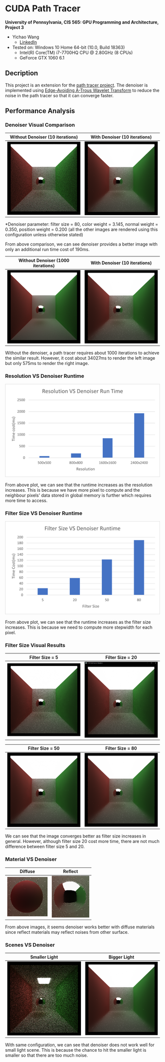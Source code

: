 CUDA Path Tracer
================

**University of Pennsylvania, CIS 565: GPU Programming and Architecture, Project 3**

* Yichao Wang
  * [LinkedIn](https://www.linkedin.com/in/wangyic/) 
* Tested on: Windows 10 Home 64-bit (10.0, Build 18363)
  * Intel(R) Core(TM) i7-7700HQ CPU @ 2.80GHz (8 CPUs)
  * GeForce GTX 1060	6.1

## Decription

This project is an extension for the [path tracer project](https://github.com/YichaoW/Project3-CUDA-Path-Tracer). The denoiser is implemented using [Edge-Avoiding À-Trous Wavelet Transform](https://jo.dreggn.org/home/2010_atrous.pdf) to reduce the noise in the path tracer so that it can converge faster.

## Performance Analysis

### Denoiser Visual Comparison
|Without Denoiser (10 iterations) | With Denoiser (10 iterations) |
|--|--|
|![](img/no.png)|![](img/denoiser.PNG)|

*Denoiser parameter: filter size = 80, color weight = 3.145, normal weight = 0.350, position weight = 0.200 (all the other images are rendered using this configuration unless otherwise stated)

From above comparison, we can see denoiser provides a better image with only an additional run time cost of 190ms.

|Without Denoiser (1000 iterations) | With Denoiser (10 iterations) |
|--|--|
|![](img/1000.png)|![](img/denoiser.PNG)|

Without the denoiser, a path tracer requires about 1000 iterations to achieve the similar result. However, it cost about 34027ms to render the left image but only 575ms to render the right image.

### Resolution VS Denoiser Runtime

![](img/resolution.png)

From above plot, we can see that the runtime increases as the resolution increases. This is because we have more pixel to compute and the neighbour pixels' data stored in global memory is further which requires more time to access.

### Filter Size VS Denoiser Runtime

![](img/fs.png)

From above plot, we can see that the runtime increases as the filter size increases. This is because we need to compute more stepwidth for each pixel.

### Filter Size Visual Results

|Filter Size = 5 | Filter Size = 20 |
|--|--|
|![](img/5fs.PNG)|![](img/20fs.PNG)|

|Filter Size = 50 | Filter Size = 80 |
|--|--|
|![](img/50fs.PNG)|![](img/denoiser.PNG)|

We can see that the image converges better as filter size increases in general. However, although filter size 20 cost more time, there are not much difference between filter size 5 and 20.

### Material VS Denoiser

|Diffuse | Reflect|
|--|--|
|![](img/diffuseDenoiser.PNG)|![](img/reflectDenoiser.PNG)|

From above images, it seems denoiser works better with diffuse materials since reflect materials may reflect noises from other surface.

### Scenes VS Denoiser

|Smaller Light | Bigger Light|
|--|--|
|![](img/small.PNG)|![](img/denoiser.PNG)|

With same configuration, we can see that denoiser does not work well for small light scene. This is because the chance to hit the smaller light is smaller so that there are too much noise.
